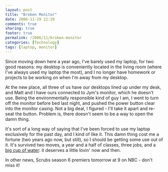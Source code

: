 ```yaml
---
layout: post
title: "Broken Monitor"
date: 2006-11-29 22:29
comments: true
sharing: true
footer: true
permalink: /2006/11/broken-monitor
categories: [Technology]
tags: [laptop, monitor]
---
```

Since moving down here a year ago, I've barely used my laptop, for two good reasons: my desktop is conveniently located in the living room (where I've always used my laptop the most), and I no longer have homework or projects to be working on when I'm away from my desktop.

At the new place,  all three of us have our desktops lined up under my desk, and Matt and I have ours connected to Jym's monitor, which he doesn't use.  Being the environmentally responsible kind of guy I am, I went to turn off the monitor before bed last night, and pushed the power button clear into the monitor casing.  Not a big deal, I figured - I'll take it apart and re-seat the button.  Problem is, there doesn't seem to be a way to open the damn thing.

It's sort of a long way of saying that I've been forced to use my laptop exclusively for the past day, and I kind of like it.  This damn thing cost me a fortune (two years ago now, but still), so I should be getting some use out of it.  It's survived two moves, a year and a half of classes, three jobs, and a <a href="/archives/2005/05/aw_crap.php">big cup of water</a>: it deserves a little lovin' now and then.

In other news, Scrubs season 6 premiers tomorrow at 9 on NBC - don't miss it!
